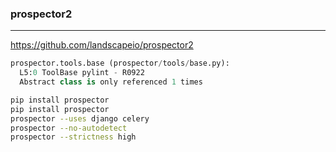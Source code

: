### prospector2
---
https://github.com/landscapeio/prospector2

```py
prospector.tools.base (prospector/tools/base.py):
  L5:0 ToolBase pylint - R0922
  Abstract class is only referenced 1 times
```

```sh
pip install prospector
pip install prospector
prospector --uses django celery
prospector --no-autodetect
prospector --strictness high
```

```
```


